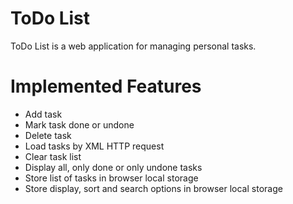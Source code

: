 # ToDo List
ToDo List is a web application for managing personal tasks.

# Implemented Features
* Add task
* Mark task done or undone
* Delete task
* Load tasks by XML HTTP request
* Clear task list
* Display all, only done or only undone tasks
* Store list of tasks in browser local storage
* Store display, sort and search options in browser local storage
